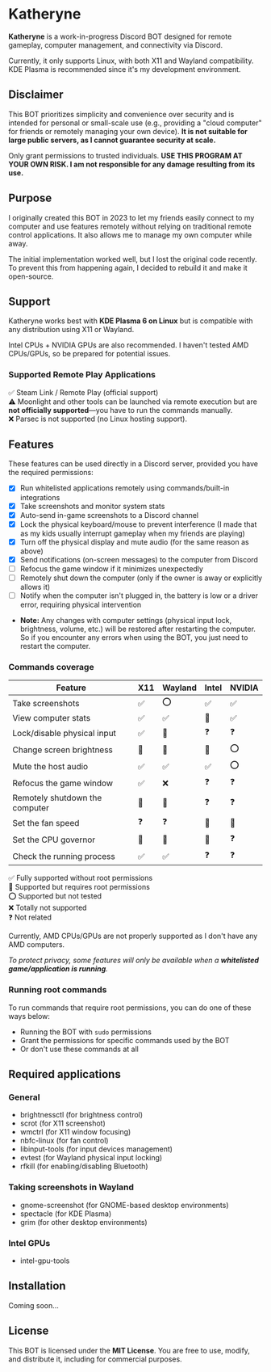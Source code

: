 # Katheryne

**Katheryne** is a work-in-progress Discord BOT designed for remote gameplay, computer management, and connectivity via Discord.

Currently, it only supports Linux, with both X11 and Wayland compatibility. KDE Plasma is recommended since it's my development environment.

## Disclaimer

This BOT prioritizes simplicity and convenience over security and is intended for personal or small-scale use (e.g., providing a "cloud computer" for friends or remotely managing your own device). **It is not suitable for large public servers, as I cannot guarantee security at scale.**

Only grant permissions to trusted individuals. **USE THIS PROGRAM AT YOUR OWN RISK. I am not responsible for any damage resulting from its use.**

## Purpose

I originally created this BOT in 2023 to let my friends easily connect to my computer and use features remotely without relying on traditional remote control applications. It also allows me to manage my own computer while away.

The initial implementation worked well, but I lost the original code recently. To prevent this from happening again, I decided to rebuild it and make it open-source.

## Support

Katheryne works best with **KDE Plasma 6 on Linux** but is compatible with any distribution using X11 or Wayland.

Intel CPUs + NVIDIA GPUs are also recommended. I haven't tested AMD CPUs/GPUs, so be prepared for potential issues.

### Supported Remote Play Applications

✅ Steam Link / Remote Play (official support)<br>
⚠️ Moonlight and other tools can be launched via remote execution but are **not officially supported**—you have to run the commands manually.<br>
❌ Parsec is not supported (no Linux hosting support).

## Features

These features can be used directly in a Discord server, provided you have the required permissions:

- [X] Run whitelisted applications remotely using commands/built-in integrations
- [X] Take screenshots and monitor system stats
- [X] Auto-send in-game screenshots to a Discord channel
- [X] Lock the physical keyboard/mouse to prevent interference (I made that as my kids usually interrupt gameplay when my friends are playing)
- [X] Turn off the physical display and mute audio (for the same reason as above)
- [X] Send notifications (on-screen messages) to the computer from Discord
- [ ] Refocus the game window if it minimizes unexpectedly
- [ ] Remotely shut down the computer (only if the owner is away or explicitly allows it)
- [ ] Notify when the computer isn't plugged in, the battery is low or a driver error, requiring physical intervention

* **Note:** Any changes with computer settings (physical input lock, brightness, volume, etc.) will be restored after restarting the computer. So if you encounter any errors when using the BOT, you just need to restart the computer.

### Commands coverage

| Feature | X11 | Wayland | Intel | NVIDIA |
| --- | --- | --- | --- | --- |
| Take screenshots | ✅ | ⭕ | ✅ | ✅ |
| View computer stats | ✅ | ✅ | 🔴| ✅ |
| Lock/disable physical input | ✅ | 🔴 | ❓ | ❓ |
| Change screen brightness | 🔴 | 🔴 | 🔴 | ⭕ |
| Mute the host audio | ✅ | ✅ | ✅ | ⭕ |
| Refocus the game window | ✅ | ❌ | ❓ | ❓ |
| Remotely shutdown the computer | 🔴 | 🔴 | ❓ | ❓ |
| Set the fan speed | ❓ | ❓ | 🔴 | 🔴 |
| Set the CPU governor | 🔴 | 🔴 | 🔴 | ❓ |
| Check the running process | ✅ | ✅ | ❓ | ❓ |

✅ Fully supported without root permissions<br>
🔴 Supported but requires root permissions<br>
⭕ Supported but not tested<br>
❌ Totally not supported<br>
❓ Not related

Currently, AMD CPUs/GPUs are not properly supported as I don't have any AMD computers.

*To protect privacy, some features will only be available when a **whitelisted game/application is running**.*

### Running root commands

To run commands that require root permissions, you can do one of these ways below:

* Running the BOT with `sudo` permissions
* Grant the permissions for specific commands used by the BOT
* Or don't use these commands at all

## Required applications

### General

* brightnessctl (for brightness control)
* scrot (for X11 screenshot)
* wmctrl (for X11 window focusing)
* nbfc-linux (for fan control)
* libinput-tools (for input devices management)
* evtest (for Wayland physical input locking)
* rfkill (for enabling/disabling Bluetooth)

### Taking screenshots in Wayland

* gnome-screenshot (for GNOME-based desktop environments)
* spectacle (for KDE Plasma)
* grim (for other desktop environments)

### Intel GPUs

* intel-gpu-tools

## Installation

Coming soon...

## License

This BOT is licensed under the **MIT License**. You are free to use, modify, and distribute it, including for commercial purposes.
